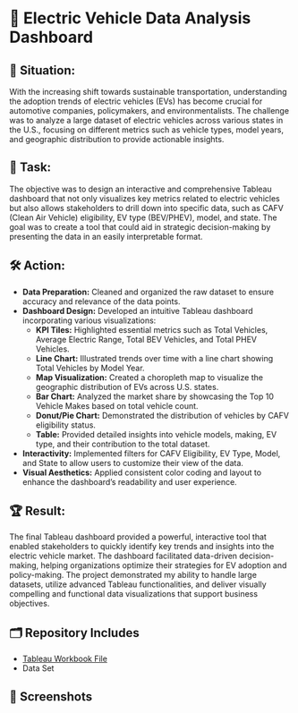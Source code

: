 # 🚗 Electric Vehicle Data Analysis Dashboard

## 📍 Situation:
With the increasing shift towards sustainable transportation, understanding the adoption trends of electric vehicles (EVs) has become crucial for automotive companies, policymakers, and environmentalists. The challenge was to analyze a large dataset of electric vehicles across various states in the U.S., focusing on different metrics such as vehicle types, model years, and geographic distribution to provide actionable insights.

## 🎯 Task:
The objective was to design an interactive and comprehensive Tableau dashboard that not only visualizes key metrics related to electric vehicles but also allows stakeholders to drill down into specific data, such as CAFV (Clean Air Vehicle) eligibility, EV type (BEV/PHEV), model, and state. The goal was to create a tool that could aid in strategic decision-making by presenting the data in an easily interpretable format.

## 🛠️ Action:
- **Data Preparation:** Cleaned and organized the raw dataset to ensure accuracy and relevance of the data points.
- **Dashboard Design:** Developed an intuitive Tableau dashboard incorporating various visualizations:
  - **KPI Tiles:** Highlighted essential metrics such as Total Vehicles, Average Electric Range, Total BEV Vehicles, and Total PHEV Vehicles.
  - **Line Chart:** Illustrated trends over time with a line chart showing Total Vehicles by Model Year.
  - **Map Visualization:** Created a choropleth map to visualize the geographic distribution of EVs across U.S. states.
  - **Bar Chart:** Analyzed the market share by showcasing the Top 10 Vehicle Makes based on total vehicle count.
  - **Donut/Pie Chart:** Demonstrated the distribution of vehicles by CAFV eligibility status.
  - **Table:** Provided detailed insights into vehicle models, making, EV type, and their contribution to the total dataset.
- **Interactivity:** Implemented filters for CAFV Eligibility, EV Type, Model, and State to allow users to customize their view of the data.
- **Visual Aesthetics:** Applied consistent color coding and layout to enhance the dashboard’s readability and user experience.

## 🏆 Result:
The final Tableau dashboard provided a powerful, interactive tool that enabled stakeholders to quickly identify key trends and insights into the electric vehicle market. The dashboard facilitated data-driven decision-making, helping organizations optimize their strategies for EV adoption and policy-making. The project demonstrated my ability to handle large datasets, utilize advanced Tableau functionalities, and deliver visually compelling and functional data visualizations that support business objectives.

## 🗂️ Repository Includes
- [Tableau Workbook File](https://public.tableau.com/app/profile/abijith.pandath/viz/EVAnalysis_17241933114680/ELECTRICVEHICLESDATAANALYSIS)
- Data Set

## 📸 Screenshots
